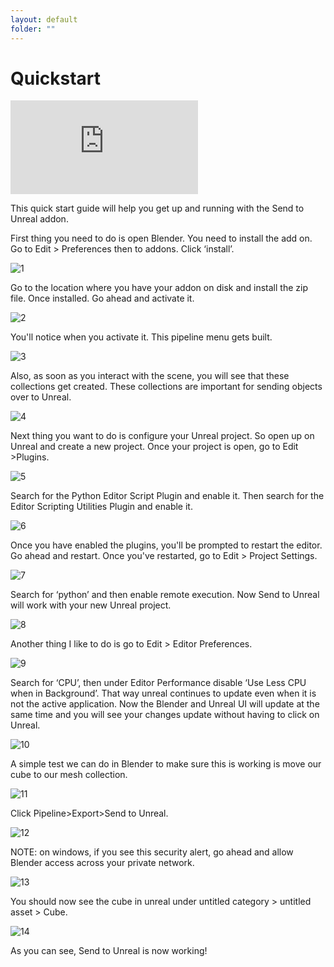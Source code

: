 ```yaml
---
layout: default
folder: ""
---
```


# Quickstart

<iframe src="https://www.youtube.com/embed/apa9EXI2KZA" frameborder="0" allow="accelerometer; autoplay; clipboard-write; encrypted-media; gyroscope; picture-in-picture" allowfullscreen></iframe>


This quick start guide will help you get up and running with the Send to Unreal addon.

First thing you need to do is open Blender. You need to install the add on. Go to Edit > Preferences then to addons. Click ‘install’.

![1](/assets/images/send2ue/quickstart/1.jpg)

Go to the location where you have your addon on disk and install the zip file. Once installed. Go ahead and activate it.

![2](/assets/images/send2ue/quickstart/2.jpg)

You'll notice when you activate it. This pipeline menu gets built.

![3](/assets/images/send2ue/quickstart/3.jpg)

Also, as soon as you interact with the scene, you will see that these collections get created. These collections are important for sending objects over to Unreal.

![4](/assets/images/send2ue/quickstart/4.jpg)

Next thing you want to do is configure your Unreal project. So open up on Unreal and create a new project. Once your project is open, go to Edit >Plugins.

![5](/assets/images/send2ue/quickstart/5.jpg)

Search for the Python Editor Script Plugin and enable it. Then search for the Editor Scripting Utilities Plugin and enable it.

![6](/assets/images/send2ue/quickstart/6.jpg)

Once you have enabled the plugins, you'll be prompted to restart the editor. Go ahead and restart. Once you've restarted, go to Edit > Project Settings.

![7](/assets/images/send2ue/quickstart/7.jpg)

Search for ‘python’ and then enable remote execution. Now Send to Unreal will work with your new Unreal project.

![8](/assets/images/send2ue/quickstart/8.jpg)

Another thing I like to do is go to Edit > Editor Preferences.

![9](/assets/images/send2ue/quickstart/9.jpg)

Search for ‘CPU’, then under Editor Performance disable ‘Use Less CPU when in Background’.  That way unreal continues to update even when it is not the active application. Now the Blender and Unreal UI will update at the same time and you will see your changes update without having to click on Unreal.

![10](/assets/images/send2ue/quickstart/10.jpg)

A simple test we can do in Blender to make sure this is working is move our cube to our mesh collection.

![11](/assets/images/send2ue/quickstart/11.jpg)

Click Pipeline>Export>Send to Unreal.

![12](/assets/images/send2ue/quickstart/12.jpg)

NOTE: on windows, if you see this security alert, go ahead and allow Blender access across your private network.

![13](/assets/images/send2ue/quickstart/13.jpg)

You should now see the cube in unreal under untitled category > untitled asset > Cube.

![14](/assets/images/send2ue/quickstart/14.jpg)

As you can see, Send to Unreal is now working!
